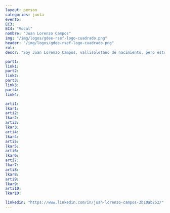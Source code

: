 ```yaml
---
layout: person
categories: junta
evento: 
EC3: 
EC4: "Vocal"
nombre: "Juan Lorenzo Campos"
img: "/img/logos/gdee-rsef-logo-cuadrado.png"
header: "/img/logos/gdee-rsef-logo-cuadrado.png"
rol: 
descr: "Soy Juan Lorenzo Campos, vallisoletano de nacimiento, pero estudiante del Doble Grado de Física y Matemáticas en la Universidad de Oviedo. Como Vocal formo parte del Comité de Miembros y Delegaciones de la Junta del GdeE, desde donde con mi ganas y mi entusiasmo podré aportar para que el GdeE llegue a todos los rincones de las universidades españolas."

part1: 
link1: 
part2: 
link2: 
part3:
link3:
part4:
link4:

arti1:
lkar1: 
arti2:
lkar2:
arti3:
lkar3:
arti4:
lkar4:
arti5:
lkar5: 
arti6:
lkar6:
arti7:
lkar7: 
arti8:
lkar8:
arti9:
lkar9:
arti10:
lkar10:

linkedin: "https://www.linkedin.com/in/juan-lorenzo-campos-3b10ab252/"
---
```

